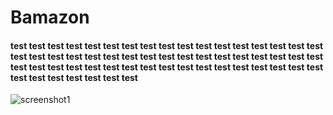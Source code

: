 # Bamazon
#### test test test test test test test test test test test test test test test test test test test test test test test test test test test test test test test test test test test test test test test test test test test test test test test test test test test test test test test test test test
![screenshot1](https://user-images.githubusercontent.com/40145728/50048386-379f7b00-0090-11e9-99f8-a593ec51e2ac.PNG)
